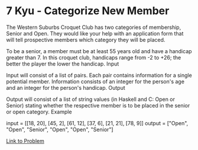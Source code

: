 # 7 Kyu - Categorize New Member

The Western Suburbs Croquet Club has two categories of membership, Senior and Open. They would like your help with an application form that will tell prospective members which category they will be placed.

To be a senior, a member must be at least 55 years old and have a handicap greater than 7. In this croquet club, handicaps range from -2 to +26; the better the player the lower the handicap.
Input

Input will consist of a list of pairs. Each pair contains information for a single potential member. Information consists of an integer for the person's age and an integer for the person's handicap.
Output

Output will consist of a list of string values (in Haskell and C: Open or Senior) stating whether the respective member is to be placed in the senior or open category.
Example

input =  [[18, 20], [45, 2], [61, 12], [37, 6], [21, 21], [78, 9]]
output = ["Open", "Open", "Senior", "Open", "Open", "Senior"]

[Link to Problem](https://www.codewars.com/kata/5502c9e7b3216ec63c0001aa/train/javascript)